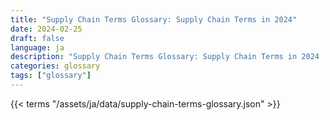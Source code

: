 ```yaml
---
title: "Supply Chain Terms Glossary: Supply Chain Terms in 2024"  
date: 2024-02-25
draft: false
language: ja
description: "Supply Chain Terms Glossary: Supply Chain Terms in 2024 | Supply Chain Terms Glossary"
categories: glossary
tags: ["glossary"]
---
```


{{< terms "/assets/ja/data/supply-chain-terms-glossary.json" >}}